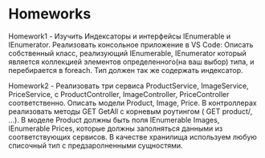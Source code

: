 # Homeworks
Homework1 - Изучить Индексаторы и интерфейсы IEnumerable и IEnumerator. Реализовать консольное приложение в VS Code: Описать собственный  класс, реализующий IEnumerable, IEnumerator который  является коллекцией элементов определенного(на ваш выбор) типа, и перебирается в foreach.
Тип должен так же  содержать индексатор.

Homework2 - Реализовать три сервиса ProductService, ImageService, PriceService, c ProductController, ImageController, PriceController соответственно. Описать модели Product, Image, Price. В контроллерах реализовать методы GET GetAll с корневым роутингом ( GET product/, ...). В моделе Product должны быть поля IEnumerable<Image> Images, IEnumerable<Price> Prices, которые должны заполняться данными из соответствующих сервисов. В качестве хранилища используем любую списочный тип с предзаролненными сущностями.
